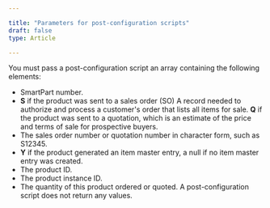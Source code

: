 ```yaml
---

title: "Parameters for post-configuration scripts"
draft: false
type: Article

---
```


You must pass a post-configuration script an array containing the following elements:
-	SmartPart number.
-	**S** if the product was sent to a sales order (SO) A record needed to authorize and process a customer's order that lists all items for sale. **Q** if the product  was sent to a quotation, which is an estimate of the price and terms of sale for prospective buyers.
-	The sales order number or quotation number in character form, such as S12345.
-	**Y** if the product generated an item master entry, a null if no item master entry was created.
-	The product ID.
-	The product instance ID.
-	The quantity of this product ordered or quoted. A post-configuration script does not return any values.

​
